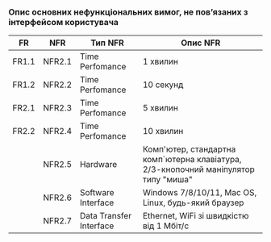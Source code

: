 ### Опис основних нефункціональних вимог, не пов’язаних з інтерфейсом користувача

|  FR  |  NFR  |        Тип NFR        |             Опис NFR             |
| ---- | ----- | --------------------- | -------------------------------- |
| FR1.1 | NFR2.1 | Time Perfomance | 1 хвилин |
| FR1.2 | NFR2.2 | Time Perfomance | 10 секунд |
| FR2.1 | NFR2.3 | Time Perfomance | 5 хвилин |
| FR2.2 | NFR2.4 | Time Perfomance | 10 хвилин |
| | NFR2.5 | Hardware | Комп'ютер, стандартна комп`ютерна клавіатура, 2/3-кнопочний маніпулятор типу "миша" |
| | NFR2.6 | Software Interface | Windows 7/8/10/11, Mac OS, Linux, будь-який браузер |
| | NFR2.7 | Data Transfer Interface | Ethernet, WiFi зі швидкістю від 1 Мбіт/с |
